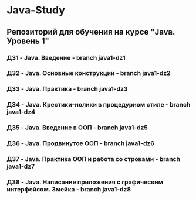 # Java-Study 

## Репозиторий для обучения на курсе "Java. Уровень 1"
### ДЗ1 - Java. Введение - branch java1-dz1
### ДЗ2 - Java. Основные конструкции - branch java1-dz2
### ДЗ3 - Java. Практика - branch java1-dz3
### ДЗ4 - Java. Крестики-нолики в процедурном стиле - branch java1-dz4
### ДЗ5 - Java. Введение в ООП - branch java1-dz5
### ДЗ6 - Java. Продвинутое ООП - branch java1-dz6
### ДЗ7 - Java. Практика ООП и работа со строками - branch java1-dz7
### ДЗ8 - Java. Написание приложения с графическим интерфейсом. Змейка - branch java1-dz8
